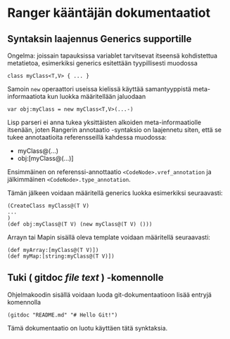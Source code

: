 
# Ranger kääntäjän dokumentaatiot


## Syntaksin laajennus Generics supportille

Ongelma: joissain tapauksissa variablet tarvitsevat itseensä kohdistettua metatietoa, esimerkiksi
generics  esitettään tyypillisesti muodossa
```
class myClass<T,V> { ... }
```
Samoin `new` operaattori useissa kielissä käyttää samantyyppistä meta-informaatiota kun luokka määritellään jaluodaan
```
var obj:myClass = new myClass<T,V>(...-)
```

Lisp parseri ei anna tukea yksittäisten alkoiden meta-informaatiolle itsenään, joten Rangerin
annotaatio -syntaksio on laajennetu siten, että se tukee annotaatioita referensseillä kahdessa muodossa:
- myClass@(...)
- obj:[myClass@(...)]

Ensimmäinen on referenssi-annottaatio `<CodeNode>.vref_annotation` ja jälkimmäinen `<CodeNode>.type_annotation`.

Tämän jälkeen voidaan määritellä generics luokka esimerkiksi seuraavasti:
```
(CreateClass myClass@(T V)
...
)
(def obj:myClass@(T V) (new myClass@(T V) ()))
```

Arrayn tai Mapin sisällä oleva template voidaan määritellä seuraavasti:
```
(def myArray:[myClass@(T V)])
(def myMap:[string:myClass@(T V)])
```



## Tuki ( gitdoc *file* *text* ) -komennolle

Ohjelmakoodin sisällä voidaan luoda git-dokumentaatioon lisää entryjä komennolla

```
(gitdoc "README.md" "# Hello Git!")
```

Tämä dokumentaatio on luotu käyttäen tätä synktaksia.


